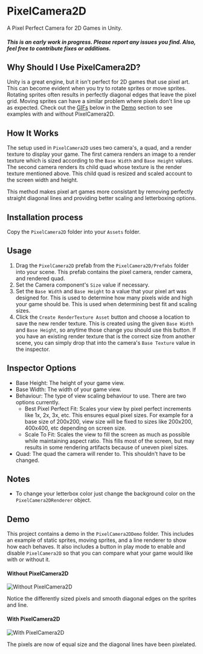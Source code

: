 # PixelCamera2D
A Pixel Perfect Camera for 2D Games in Unity.

##### This is an early work in progress. Please report any issues you find. Also, feel free to contribute fixes or additions.

## Why Should I Use PixelCamera2D?

Unity is a great engine, but it isn't perfect for 2D games that use pixel art. This can become evident when you try to rotate sprites or move sprites. Rotating sprites often results in perfectly diagonal edges that leave the pixel grid. Moving sprites can have a similar problem where pixels don't line up as expected. Check out the [GIFs](#demo) below in the [Demo](#demo) section to see examples with and without PixelCamera2D.

## How It Works

The setup used in `PixelCamera2D` uses two camera's, a quad, and a render texture to display your game. The first camera renders an image to a render texture which is sized according to the `Base Width` and `Base Height` values. The second camera renders its child quad whose texture is the render texture mentioned above. This child quad is resized and scaled account to the screen width and height. 

This method makes pixel art games more consistant by removing perfectly straight diagonal lines and providing better scaling and letterboxing options.

## Installation process

Copy the `PixelCamera2D` folder into your `Assets` folder.

## Usage

1. Drag the `PixelCamera2D` prefab from the `PixelCamera2D/Prefabs` folder into your scene. This prefab contains the pixel camera, render camera, and rendered quad.
2. Set the Camera component's `Size` value if necessary.
3. Set the `Base Width` and `Base Height` to a value that your pixel art was designed for. This is used to determine how many pixels wide and high your game should be. This is used when determining best fit and scaling sizes.
4. Click the `Create RenderTexture Asset` button and choose a location to save the new render texture. This is created using the given `Base Width` and `Base Height`, so anytime those change you should use this button. If you have an existing render texture that is the correct size from another scene, you can simply drop that into the camera's `Base Texture` value in the inspector.

## Inspector Options

- Base Height: The height of your game view.
- Base Width: The width of your game view.
- Behaviour: The type of view scaling behaviour to use. There are two options currently.
  - Best Pixel Perfect Fit: Scales your view by pixel perfect increments like 1x, 2x, 3x, etc. This ensures equal pixel sizes. For example for a base size of 200x200, view size will be fixed to sizes like 200x200, 400x400, etc depending on screen size.
  - Scale To Fit: Scales the view to fill the screen as much as possible while maintaining aspect ratio. This fills most of the screen, but may results in some rendering artifacts because of uneven pixel sizes.
- Quad: The quad the camera will render to. This shouldn't have to be changed.

## Notes

- To change your letterbox color just change the background color on the `PixelCamera2DRenderer` object.

## Demo

This project contains a demo in the `PixelCamera2DDemo` folder. This includes an example of static sprites, moving sprites, and a line renderer to show how each behaves. It also includes a button in play mode to enable and disable `PixelCamera2D` so that you can compare what your game would like with or without it.

<a name="gifs"></a>

#### Without PixelCamera2D

![Without PixelCamera2D](http://i.imgur.com/I6kZml0.gif)

Notice the differently sized pixels and smooth diagonal edges on the sprites and line.

#### With PixelCamera2D

![With PixelCamera2D](http://i.imgur.com/aTETXV0.gif)

The pixels are now of equal size and the diagonal lines have been pixelated.


